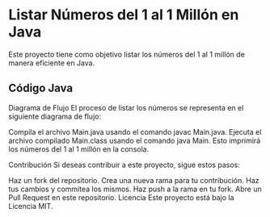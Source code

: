 # Listar Números del 1 al 1 Millón en Java

Este proyecto tiene como objetivo listar los números del 1 al 1 millón de manera eficiente en Java.

## Código Java

Diagrama de Flujo
El proceso de listar los números se representa en el siguiente diagrama de flujo:


Compila el archivo Main.java usando el comando javac Main.java.
Ejecuta el archivo compilado Main.class usando el comando java Main.
Esto imprimirá los números del 1 al 1 millón en la consola.

Contribución
Si deseas contribuir a este proyecto, sigue estos pasos:

Haz un fork del repositorio.
Crea una nueva rama para tu contribución.
Haz tus cambios y commitea los mismos.
Haz push a la rama en tu fork.
Abre un Pull Request en este repositorio.
Licencia
Este proyecto está bajo la Licencia MIT.